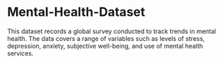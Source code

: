 # Mental-Health-Dataset
This dataset records a global survey conducted to track trends in mental health. The data covers a range of variables such as levels of stress, depression, anxiety, subjective well-being, and use of mental health services.
